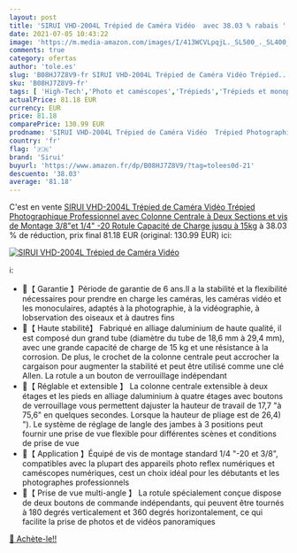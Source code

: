 ```yaml
---
layout: post
title: 'SIRUI VHD-2004L Trépied de Caméra Vidéo  avec 38.03 % rabais '
date: 2021-07-05 10:43:22
image: 'https://m.media-amazon.com/images/I/413WCVLpqjL._SL500_._SL400_.jpg'
comments: true
category: ofertas
author: 'tole.es'
slug: 'B08HJ7Z8V9-fr SIRUI VHD-2004L Trépied de Caméra Vidéo Trépied...'
sku: 'B08HJ7Z8V9-fr'
tags: [ 'High-Tech','Photo et caméscopes','Trépieds','Trépieds et monopods','sirui', ]
actualPrice: 81.18 EUR
currency: EUR
price: 81.18
comparePrice: 130.99 EUR
prodname: 'SIRUI VHD-2004L Trépied de Caméra Vidéo  Trépied Photographique Professionnel avec Colonne Centrale à Deux Sections et vis de Montage 3/8"et 1/4" -20 Rotule Capacité de Charge jusqu à 15kg'
country: 'fr'
flag: '🇫🇷'
brand: 'Sirui'
buyurl: 'https://www.amazon.fr/dp/B08HJ7Z8V9/?tag=tolees0d-21'
descuento: '38.03'
average: '81.18'
---
```


C'est en vente [SIRUI VHD-2004L Trépied de Caméra Vidéo  Trépied Photographique Professionnel avec Colonne Centrale à Deux Sections et vis de Montage 3/8"et 1/4" -20 Rotule Capacité de Charge jusqu à 15kg](https://www.amazon.fr/dp/B08HJ7Z8V9/?tag=tolees0d-21)  à  38.03 % de réduction, prix final  81.18 EUR (original: 130.99 EUR) ici:

[![SIRUI VHD-2004L Trépied de Caméra Vidéo ](https://m.media-amazon.com/images/I/413WCVLpqjL._SL500_._SL400_.jpg)](https://www.amazon.fr/dp/B08HJ7Z8V9/?tag=tolees0d-21)

ℹ️:

- 📸【 Garantie 】Période de garantie de 6 ans.Il a la stabilité et la flexibilité nécessaires pour prendre en charge les caméras, les caméras vidéo et les monoculaires, adaptés à la photographie, à la vidéographie, à lobservation des oiseaux et à dautres fins
- 📸【 Haute stabilité】 Fabriqué en alliage daluminium de haute qualité, il est composé dun grand tube (diamètre du tube de 18,6 mm à 29,4 mm), avec une grande capacité de charge de 15 kg et une résistance à la corrosion. De plus, le crochet de la colonne centrale peut accrocher la cargaison pour augmenter la stabilité et peut être utilisé comme une clé Allen. La rotule a un bouton de verrouillage indépendant
- 📸【 Réglable et extensible 】 La colonne centrale extensible à deux étages et les pieds en alliage daluminium à quatre étages avec boutons de verrouillage vous permettent dajuster la hauteur de travail de 17,7 "à 75,6" en quelques secondes. Lorsque la hauteur de pliage est de 26,4) "). Le système de réglage de langle des jambes à 3 positions peut fournir une prise de vue flexible pour différentes scènes et conditions de prise de vue
- 📸【 Application 】Équipé de vis de montage standard 1/4 "-20 et 3/8", compatibles avec la plupart des appareils photo reflex numériques et caméscopes numériques, cest un choix idéal pour les débutants et les photographes professionnels
- 📸【 Prise de vue multi-angle 】 La rotule spécialement conçue dispose de deux boutons de commande indépendants, qui peuvent être tournés à 180 degrés verticalement et 360 degrés horizontalement, ce qui facilite la prise de photos et de vidéos panoramiques

[🛒 Achète-le!!](https://www.amazon.fr/dp/B08HJ7Z8V9/?tag=tolees0d-21)
